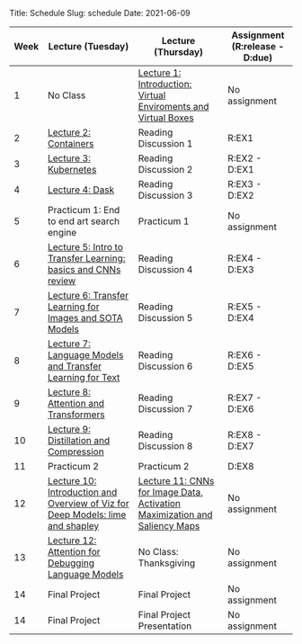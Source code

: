Title: Schedule
Slug: schedule
Date: 2021-06-09


|Week|Lecture (Tuesday)|Lecture (Thursday)|Assignment (R:release - D:due)|
|-----|-----|-----|-----|
|1|No Class|[Lecture 1: Introduction: Virtual Enviroments and Virtual Boxes]({filename}/lectures/lecture1/index.md)|No assignment|
|2|[Lecture 2: Containers]({filename}/lectures/lecture2/index.md)|Reading Discussion 1|R:EX1|
|3|[Lecture 3: Kubernetes]({filename}/lectures/lecture3/index.md)|Reading Discussion 2|R:EX2 - D:EX1|
|4|[Lecture 4: Dask]({filename}/lectures/lecture4/index.md)|Reading Discussion 3|R:EX3 - D:EX2|
|5|Practicum 1: End to end art search engine|Practicum 1|No assignment|
|6|[Lecture 5: Intro to Transfer Learning: basics and CNNs review]({filename}/lectures/lecture5/index.md)|Reading Discussion 4|R:EX4 - D:EX3|
|7|[Lecture 6: Transfer Learning for Images and SOTA Models]({filename}/lectures/lecture6/index.md)|Reading Discussion 5|R:EX5 - D:EX4|
|8|[Lecture 7: Language Models and Transfer Learning for Text]({filename}/lectures/lecture7/index.md)|Reading Discussion 6|R:EX6 - D:EX5|
|9|[Lecture 8: Attention and Transformers]({filename}/lectures/lecture8/index.md)|Reading Discussion 7|R:EX7 - D:EX6|
|10|[Lecture 9: Distillation and Compression]({filename}/lectures/lecture9/index.md)|Reading Discussion 8|R:EX8 - D:EX7|
|11|Practicum 2|Practicum 2|D:EX8|
|12|[Lecture 10: Introduction and Overview of Viz for Deep Models: lime and shapley]({filename}/lectures/lecture10/index.md)|[Lecture 11: CNNs for Image Data, Activation Maximization and Saliency Maps]({filename}/lectures/lecture11/index.md)|No assignment|
|13|[Lecture 12: Attention for Debugging Language Models]({filename}/lectures/lecture12/index.md)|No Class: Thanksgiving|No assignment|
|14|Final Project|Final Project|No assignment|
|14|Final Project|Final Project Presentation|No assignment|
